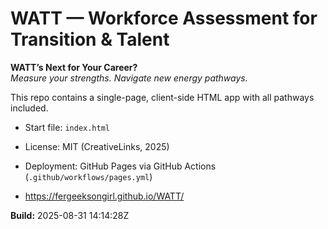 # WATT — Workforce Assessment for Transition & Talent

**WATT’s Next for Your Career?**  
*Measure your strengths. Navigate new energy pathways.*

This repo contains a single-page, client-side HTML app with all pathways included.

- Start file: `index.html`
- License: MIT (CreativeLinks, 2025)
- Deployment: GitHub Pages via GitHub Actions (`.github/workflows/pages.yml`)

- https://fergeeksongirl.github.io/WATT/

**Build:** 2025-08-31 14:14:28Z
